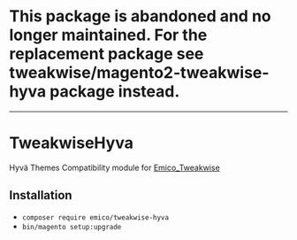 # This package is abandoned and no longer maintained. For the replacement package see tweakwise/magento2-tweakwise-hyva package instead.

---

# TweakwiseHyva
Hyvä Themes Compatibility module for [Emico_Tweakwise](https://github.com/EmicoEcommerce/Magento2Tweakwise)

## Installation

- `composer require emico/tweakwise-hyva`
- `bin/magento setup:upgrade`
